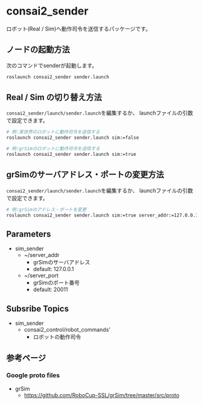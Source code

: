 # consai2_sender

ロボット(Real / Sim)へ動作司令を送信するパッケージです。

## ノードの起動方法

次のコマンドでsenderが起動します。

```sh
roslaunch consai2_sender sender.launch 
```

## Real / Sim の切り替え方法

`consai2_sender/launch/sender.launch`を編集するか、
launchファイルの引数で設定できます。

```sh
# 例:実世界のロボットに動作司令を送信する
roslaunch consai2_sender sender.launch sim:=false

# 例:grSimのロボットに動作司令を送信する
roslaunch consai2_sender sender.launch sim:=true
```

## grSimのサーバアドレス・ポートの変更方法

`consai2_sender/launch/sender.launch`を編集するか、
launchファイルの引数で設定できます。

```sh
# 例:grSimのアドレス・ポートを変更
roslaunch consai2_sender sender.launch sim:=true server_addr:=127.0.0.1 server_port:=20011
```

## Parameters
- sim_sender
  - ~/server_addr
    - grSimのサーバアドレス
    - default: 127.0.0.1
  - ~/server_port
    - grSimのポート番号
    - default: 20011

## Subsribe Topics
- sim_sender
  - consai2_control/robot_commands'
    - ロボットの動作司令

## 参考ページ
### Google proto files

- grSim
  - https://github.com/RoboCup-SSL/grSim/tree/master/src/proto
